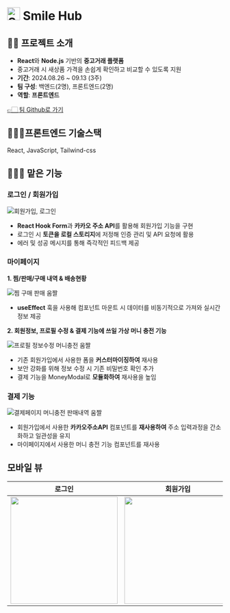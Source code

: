 # <img src="https://github.com/user-attachments/assets/d32dab93-440f-413f-b380-d70518a612ca" alt="Smile Hub" width="30"/> Smile Hub
## 👋🏻 프로젝트 소개
- **React**와 **Node.js** 기반의 **중고거래 플랫폼** <br>
- 중고거래 시 새상품 가격을 손쉽게 확인하고 비교할 수 있도록 지원 <br>
- **기간**: 2024.08.26 ~ 09.13 (3주) <br>
- **팀 구성**: 백엔드(2명), 프론트엔드(2명) <br>
- **역할**: **프론트엔드**

[👉🏻 팀 Github로 가기](https://github.com/SeSAC-2nd-Project-Team-B/.github)

## 👩🏻‍🔧프론트엔드 기술스택
React, JavaScript, Tailwind-css

## 👩🏻‍💻 맡은 기능

### 로그인 / 회원가입

![회원가입, 로그인](https://github.com/user-attachments/assets/2ec4bf1d-d4d4-4c07-bef3-b8dc334ca1cc)
- **React Hook Form**과 **카카오 주소 API**를 활용해 회원가입 기능을 구현
- 로그인 시 **토큰을 로컬 스토리지**에 저정해 인증 관리 및 API 요청에 활용
- 에러 및 성공 메시지를 통해 즉각적인 피드백 제공

### 마이페이지
**1. 찜/판매/구매 내역 & 배송현황**

![찜 구매 판매 움짤](https://github.com/user-attachments/assets/dcfc6848-47d7-44f8-92d2-1658f81e60bc)

- **useEffect** 훅을 사용해 컴포넌트 마운트 시 데이터를 비동기적으로 가져와 실시간 정보 제공

**2. 회원정보, 프로필 수정 & 결제 기능에 쓰일 가상 머니 충전 기능** 

![프로필 정보수정 머니충전 움짤](https://github.com/user-attachments/assets/b5cd6316-287a-48c7-a679-e2c98c8bde5e)

- 기존 회원가입에서 사용한 폼을 **커스터마이징하여** 재사용
- 보안 강화를 위해 정보 수정 시 기존 비밀번호 확인 추가
- 결제 기능을 MoneyModal로 **모듈화하여** 재사용을 높임

### 결제 기능

![결제페이지 머니충전 판매내역 움짤](https://github.com/user-attachments/assets/f4f90950-937e-4280-8fdf-24020e8a03f4)
- 회원가입에서 사용한 **카카오주소API** 컴포넌트를 **재사용하여** 주소 입력과정을 간소화하고 일관성을 유지
- 마이페이지에서 사용한 머니 충전 기능 컴포넌트를 재사용


## 모바일 뷰

| **로그인**                                                                                                                   | **회원가입**                                                                                                                    | **마이페이지**                                                                                                                   | **결제**                                                                                                                    |
| ------------------------------------------------------------------------------------------------------------------------------ | ------------------------------------------------------------------------------------------------------------------------------ | ------------------------------------------------------------------------------------------------------------------------------ | ------------------------------------------------------------------------------------------------------------------------------ |
| <img src="https://github.com/user-attachments/assets/b5128eaa-df07-4741-ae4b-3be13671fc3b" width="250" heigth="400"/> | <img src="https://github.com/user-attachments/assets/6ee53f61-000f-4f95-a855-2f5d5e908a8b" width="250" heigth="400"/> | <img src="https://github.com/user-attachments/assets/44db6744-e38b-4665-a913-72553150bc31" width="250" heigth="350"/> | <img src="https://github.com/user-attachments/assets/710203d1-a450-4644-8ba9-f08e900fdb5d" width="250" heigth="500"/> |

